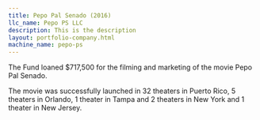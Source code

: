 ```yaml
---
title: Pepo Pal Senado (2016)
llc_name: Pepo PS LLC
description: This is the description
layout: portfolio-company.html
machine_name: pepo-ps
---
```


The Fund loaned $717,500 for the filming and marketing of the movie Pepo Pal Senado.

The movie was successfully launched in 32 theaters in Puerto Rico, 5 theaters in Orlando, 1 theater in Tampa and 2 theaters in New York and 1 theater in New Jersey.